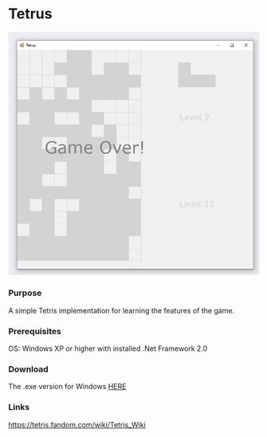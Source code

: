 # Tetrus

![screenshot](images/tetrus.png)

### Purpose

A simple Tetris implementation for learning the features of the game.

### Prerequisites

OS: Windows XP or higher with installed .Net Framework 2.0

### Download 

The .exe version for Windows [HERE](https://github.com/x27/Tetrus/releases/latest)

### Links

https://tetris.fandom.com/wiki/Tetris_Wiki
